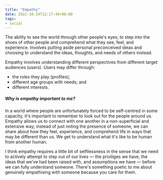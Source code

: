 ```yaml
---
title: "Empathy"
date: 2022-10-24T12:17:48+08:00
tags:
- social
---
```


The ability to see the world through other people's eyes; to step into the shoes of other people and comprehend what they see, feel, and experience. Involves putting aside personal preconceived ideas and choosing to understand the ideas, thoughts, and needs of others instead.

Empathy involves understanding different perspectives from different target audiences (users). Users may differ through:
- the roles they play (profiles);
- different age groups with needs; and
- different interests.


##### Why is empathy important to me?

In a world where people are unfortunately forced to be self-centred in some capacity, it's important to remember to look out for the people around us. Empathy allows us to connect with one another in a non-superficial and extensive way; instead of just noting the presence of someone, we can share about how they feel, experience, and comprehend life in ways that may be different than us. We get to understand what it's like to be human from another human.

I think empathy requires a little bit of selfllessness in the sense that we need to actively attempt to step out of our lives — the priviliges we have, the ideas that we've had been raised with, and assumptions we have — before we can fully understand someone. There's something poetic to me about genuinely empathising with someone because you care for them.
